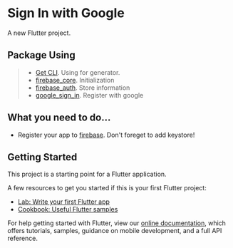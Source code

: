 # Sign In with Google

A new Flutter project.

## Package Using
> - [Get CLI](https://pub.dev/packages/get_cli/install). Using for generator.
> - [firebase_core](https://pub.dev/packages/firebase_core). Initialization
> - [firebase_auth](https://pub.dev/packages/firebase_auth). Store information
> - [google_sign_in](https://pub.dev/packages/google_sign_in). Register with google

## What you need to do...
  - Register your app to [firebase](https://console.firebase.google.com/). Don't foreget to add keystore!

## Getting Started

This project is a starting point for a Flutter application.

A few resources to get you started if this is your first Flutter project:

- [Lab: Write your first Flutter app](https://flutter.dev/docs/get-started/codelab)
- [Cookbook: Useful Flutter samples](https://flutter.dev/docs/cookbook)

For help getting started with Flutter, view our
[online documentation](https://flutter.dev/docs), which offers tutorials,
samples, guidance on mobile development, and a full API reference.
